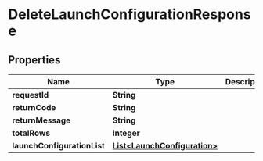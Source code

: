 
# DeleteLaunchConfigurationResponse

## Properties
Name | Type | Description | Notes
------------ | ------------- | ------------- | -------------
**requestId** | **String** |  |  [optional]
**returnCode** | **String** |  |  [optional]
**returnMessage** | **String** |  |  [optional]
**totalRows** | **Integer** |  |  [optional]
**launchConfigurationList** | [**List&lt;LaunchConfiguration&gt;**](LaunchConfiguration.md) |  |  [optional]




